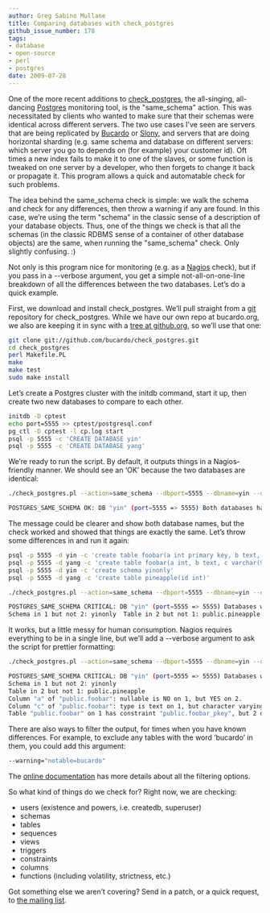 ```yaml
---
author: Greg Sabino Mullane
title: Comparing databases with check_postgres
github_issue_number: 178
tags:
- database
- open-source
- perl
- postgres
date: 2009-07-28
---
```


One of the more recent additions to [check_postgres](https://bucardo.org/check_postgres/), the all-singing, all-dancing [Postgres](https://www.postgresql.org/) monitoring tool, is the "same_schema" action. This was necessitated by clients who wanted to make sure that their schemas were identical across different servers. The two use cases I’ve seen are servers that are being replicated by [Bucardo](https://bucardo.org/) or [Slony](http://slony.info/), and servers that are doing horizontal sharding (e.g. same schema and database on different servers: which server you go to depends on (for example) your customer id). Oft times a new index fails to make it to one of the slaves, or some function is tweaked on one server by a developer, who then forgets to change it back or propagate it. This program allows a quick and automatable check for such problems.

The idea behind the same_schema check is simple: we walk the schema and check for any differences, then throw a warning if any are found. In this case, we’re using the term "schema" in the classic sense of a description of your database objects. Thus, one of the things we check is that all the schemas (in the classic RDBMS sense of a container of other database objects) are the same, when running the "same_schema" check. Only slightly confusing. :)

Not only is this program nice for monitoring (e.g. as a [Nagios](https://www.nagios.org/) check), but if you pass in a --verbose argument, you get a simple not-all-on-one-line breakdown of all the differences between the two databases. Let’s do a quick example.

First, we download and install check_postgres. We’ll pull straight from a [git](https://git-scm.org/) repository for check_postgres. While we have our own repo at bucardo.org, we also are keeping it in sync with a [tree at github.org](https://github.com/bucardo/check_postgres/tree/master), so we’ll use that one:

```bash
git clone git://github.com/bucardo/check_postgres.git
cd check_postgres
perl Makefile.PL
make
make test
sudo make install
```
Let’s create a Postgres cluster with the initdb command, start it up, then create two new databases to compare to each other.

```bash
initdb -D cptest
echo port=5555 >> cptest/postgresql.conf
pg_ctl -D cptest -l cp.log start
psql -p 5555 -c 'CREATE DATABASE yin'
psql -p 5555 -c 'CREATE DATABASE yang'
```

We’re ready to run the script. By default, it outputs things in a Nagios-friendly manner. We should see an ‘OK’ because the two databases are identical:

```bash
./check_postgres.pl --action=same_schema --dbport=5555 --dbname=yin --dbport2=5555 --dbname2=yang

POSTGRES_SAME_SCHEMA OK: DB "yin" (port=5555 => 5555) Both databases have identical items | time=0.01
```

The message could be clearer and show both database names, but the check worked and showed that things are exactly the same. Let’s throw some differences in and run it again:

```bash
psql -p 5555 -d yin -c 'create table foobar(a int primary key, b text, c text)'
psql -p 5555 -d yang -c 'create table foobar(a int, b text, c varchar(99))'
psql -p 5555 -d yin -c 'create schema yinonly'
psql -p 5555 -d yang -c 'create table pineapple(id int)'

./check_postgres.pl --action=same_schema --dbport=5555 --dbname=yin --dbport2=5555 --dbname2=yang

POSTGRES_SAME_SCHEMA CRITICAL: DB "yin" (port=5555 => 5555) Databases were different. Items not matched: 5 | time=0.01
Schema in 1 but not 2: yinonly  Table in 2 but not 1: public.pineapple  Column "a" of "public.foobar": nullable is NO on 1, but YES on 2.  Column "c" of "public.foobar": type is text on 1, but character varying on 2.  Table "public.foobar" on 1 has constraint "public.foobar_pkey", but 2 does not. 
```

It works, but a little messy for human consumption. Nagios requires everything to be in a single line, but we’ll add a --verbose argument to ask the script for prettier formatting:

```bash
./check_postgres.pl --action=same_schema --dbport=5555 --dbname=yin --dbport2=5555 --dbname2=yang

POSTGRES_SAME_SCHEMA CRITICAL: DB "yin" (port=5555 => 5555) Databases were different. Items not matched: 5 | time=0.01
Schema in 1 but not 2: yinonly
Table in 2 but not 1: public.pineapple
Column "a" of "public.foobar": nullable is NO on 1, but YES on 2.
Column "c" of "public.foobar": type is text on 1, but character varying on 2.
Table "public.foobar" on 1 has constraint "public.foobar_pkey", but 2 does not.
```

There are also ways to filter the output, for times when you have known differences. For example, to exclude any tables with the word ‘bucardo’ in them, you could add this argument:

```bash
--warning="notable=bucardo"
```

The [online documentation](https://bucardo.org/check_postgres/check_postgres.pl.html#same_schema) has more details about all the filtering options.

So what kind of things do we check for? Right now, we are checking:

- users (existence and powers, i.e. createdb, superuser)
- schemas
- tables
- sequences
- views
- triggers
- constraints
- columns
- functions (including volatility, strictness, etc.)

Got something else we aren’t covering? Send in a patch, or a quick request, to [the mailing list](https://mail.endcrypt.com/mailman/listinfo/check_postgres).
